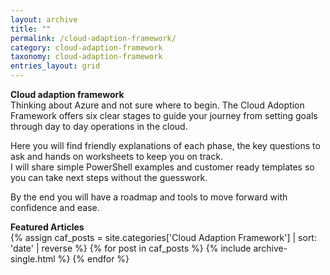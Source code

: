 ```yaml
---
layout: archive
title: ""
permalink: /cloud-adaption-framework/
category: cloud-adaption-framework
taxonomy: cloud-adaption-framework
entries_layout: grid
---
```

**Cloud adaption framework**<br>
Thinking about Azure and not sure where to begin. The Cloud Adoption Framework offers six clear stages to guide your journey from setting goals through day to day operations in the cloud. 

Here you will find friendly explanations of each phase, the key questions to ask and hands on worksheets to keep you on track.<br>
I will share simple PowerShell examples and customer ready templates so you can take next steps without the guesswork. 

By the end you will have a roadmap and tools to move forward with confidence and ease.

**Featured Articles**<br>
{% assign caf_posts = site.categories['Cloud Adaption Framework'] | sort: 'date' | reverse %}
{% for post in caf_posts %}
  {% include archive-single.html %}
{% endfor %}


